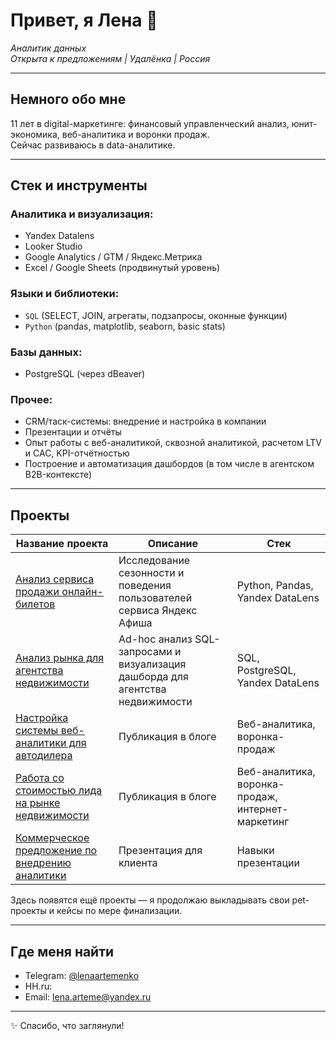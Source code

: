 <h1 align="left">Привет, я Лена 👋</h1>

<p align="left">
  <em>Аналитик данных <br>
  Открыта к предложениям | Удалёнка | Россия</em>
</p>

---

## Немного обо мне

11 лет в digital-маркетинге: финансовый управленческий анализ, юнит-экономика, веб-аналитика и воронки продаж.  
Сейчас развиваюсь в data-аналитике. 

---

## Стек и инструменты

### Аналитика и визуализация:
- Yandex Datalens
- Looker Studio
- Google Analytics / GTM /  Яндекс.Метрика
- Excel / Google Sheets (продвинутый уровень)

### Языки и библиотеки:
- `SQL` (SELECT, JOIN, агрегаты, подзапросы, оконные функции)
- `Python` (pandas, matplotlib, seaborn, basic stats)

### Базы данных:
- PostgreSQL (через dBeaver)


### Прочее:
- CRM/таск-системы: внедрение и настройка в компании  
- Презентации и отчёты
- Опыт работы с веб-аналитикой, сквозной аналитикой, расчетом LTV и CAC, KPI-отчётностью  
- Построение и автоматизация дашбордов (в том числе в агентском B2B-контексте)

---

## Проекты 


| Название проекта                             | Описание                                                                                          | Стек                                     |
|---------------------------------------------|---------------------------------------------------------------------------------------------------|------------------------------------------|
| [Анализ сервиса продажи онлайн-билетов](https://github.com/Lena-Artemenko/data-analyst-portfolio/tree/20a8f39012c779fd6b6c1fe2ebc6f99ca4746cdd/online-tickets-analytics) | Исследование сезонности и поведения пользователей сервиса Яндекс Афиша  | Python, Pandas, Yandex DataLens |
| [Анализ рынка для агентства недвижимости](https://github.com/Lena-Artemenko/data-analyst-portfolio/tree/6fbdbf4330fa969b413a69123ad36710a42ef527/real-estate-analytics) | Ad-hoc анализ SQL-запросами и визуализация дашборда для агентства недвижимости  | SQL, PostgreSQL, Yandex DataLens  |
| [Настройка системы веб-аналитики для автодилера](https://www.calltouch.ru/blog/kak-dileru-avto-pravilno-vystroit-shemu-raboty-s-agentstvom/)     | Публикация в блоге                  |  Веб-аналитика, воронка-продаж |
| [Работа со стоимостью лида на рынке недвижимости](https://callibri.ru/blog/kak-prodvigat-jk-v-samare)         | Публикация в блоге                  |  Веб-аналитика, воронка-продаж, интернет-маркетинг |
| [Коммерческое предложение по внедрению аналитики](https://github.com/Lena-Artemenko/data-analyst-portfolio/tree/a8fbb98c54636fbb0c4342cf3da4eb33f61f17f8/presentation-skills)        | Презентация для клиента              |  Навыки презентации |





Здесь появятся ещё проекты — я продолжаю выкладывать свои pet-проекты и кейсы по мере финализации.

---

## Где меня найти

- Telegram: [@lenaartemenko](https://t.me/lenaartemenko)
- HH.ru: 
- Email: lena.arteme@yandex.ru

---

<p align="left">
  ✨ Спасибо, что заглянули!
</p>
